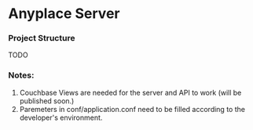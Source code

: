 # Anyplace Server

### Project Structure  
TODO

### Notes:
1. Couchbase Views are needed for the server and API to work (will be published soon.)
2. Paremeters in conf/application.conf need to be filled according to the developer's environment.
